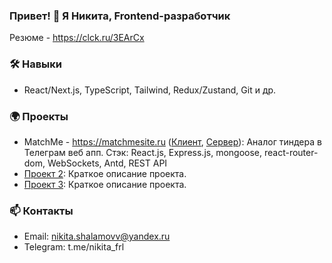 ### Привет! 👋 Я Никита, Frontend-разработчик

Резюме - https://clck.ru/3EArCx

### 🛠️ Навыки
- React/Next.js, TypeScript, Tailwind, Redux/Zustand, Git и др.

### 🌍 Проекты
- MatchMe - https://matchmesite.ru ([Клиент](https://github.com/nikita-shalamov/tinder-client), [Сервер](https://github.com/nikita-shalamov/tinder-server)): Аналог тиндера в Телеграм веб апп. Стэк: React.js, Express.js, mongoose, react-router-dom, WebSockets, Antd, REST API
- [Проект 2](ссылка_на_проект_2): Краткое описание проекта.
- [Проект 3](ссылка_на_проект_3): Краткое описание проекта.

### 📫 Контакты
- Email: nikita.shalamovv@yandex.ru
- Telegram: t.me/nikita_frl

